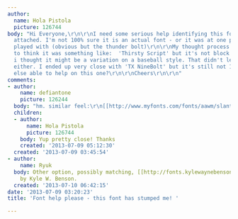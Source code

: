 ```yaml
---
author:
  name: Hola Pistola
  picture: 126744
body: "Hi Everyone,\r\n\r\nI need some serious help identifying this font in the photos
  attached. I'm not 100% sure it is an actual font - or it was at one point and then
  played with (obvious but the thunder bolt)\r\n\r\nMy thought process lead me to
  to think it was something like:  'Thirsty Script' but it's not block enough. Then
  i thought it might be a variation on a baseball style. That didn't lead anywhere
  either. I ended up very close with 'TX NineBolt' but it's still not 100% \r\n\r\nAnyone
  else able to help on this one?\r\n\r\nCheers\r\n\r\n"
comments:
- author:
    name: defiantone
    picture: 126244
  body: "hm. similar feel:\r\n[[http://www.myfonts.com/fonts/aawm/slantblaze-pro/|Slantblaze]]"
  children:
  - author:
      name: Hola Pistola
      picture: 126744
    body: Yup pretty close! Thanks
    created: '2013-07-09 05:12:30'
  created: '2013-07-09 03:45:54'
- author:
    name: Ryuk
  body: Other option, possibly matching, [[http://fonts.kylewaynebenson.com/millie|Millie]]
    by Kyle W. Benson.
  created: '2013-07-10 06:42:15'
date: '2013-07-09 03:20:23'
title: 'Font help please - this font has stumped me! '

---
```

